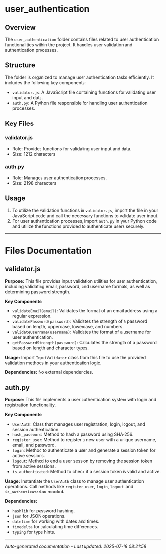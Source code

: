 # user_authentication

## Overview
The `user_authentication` folder contains files related to user authentication functionalities within the project. It handles user validation and authentication processes.

## Structure
The folder is organized to manage user authentication tasks efficiently. It includes the following key components:
- `validator.js`: A JavaScript file containing functions for validating user input and data.
- `auth.py`: A Python file responsible for handling user authentication processes.

## Key Files
### validator.js
- Role: Provides functions for validating user input and data.
- Size: 1212 characters

### auth.py
- Role: Manages user authentication processes.
- Size: 2198 characters

## Usage
1. To utilize the validation functions in `validator.js`, import the file in your JavaScript code and call the necessary functions to validate user input.
2. For user authentication processes, import `auth.py` in your Python code and utilize the functions provided to authenticate users securely.

---

# Files Documentation

## validator.js

**Purpose:** This file provides input validation utilities for user authentication, including validating email, password, and username formats, as well as determining password strength.

**Key Components:**
- `validateEmail(email)`: Validates the format of an email address using a regular expression.
- `validatePassword(password)`: Validates the strength of a password based on length, uppercase, lowercase, and numbers.
- `validateUsername(username)`: Validates the format of a username for user authentication.
- `getPasswordStrength(password)`: Calculates the strength of a password based on length and character types.

**Usage:** Import `InputValidator` class from this file to use the provided validation methods in your authentication logic.

**Dependencies:** No external dependencies.

## auth.py

**Purpose:** This file implements a user authentication system with login and registration functionality.

**Key Components:**
- `UserAuth`: Class that manages user registration, login, logout, and session authentication.
- `hash_password`: Method to hash a password using SHA-256.
- `register_user`: Method to register a new user with a unique username, email, and password.
- `login`: Method to authenticate a user and generate a session token for active sessions.
- `logout`: Method to end a user session by removing the session token from active sessions.
- `is_authenticated`: Method to check if a session token is valid and active.

**Usage:** Instantiate the `UserAuth` class to manage user authentication operations. Call methods like `register_user`, `login`, `logout`, and `is_authenticated` as needed.

**Dependencies:** 
- `hashlib` for password hashing.
- `json` for JSON operations.
- `datetime` for working with dates and times.
- `timedelta` for calculating time differences.
- `typing` for type hints.

---
*Auto-generated documentation - Last updated: 2025-07-18 08:21:58*
